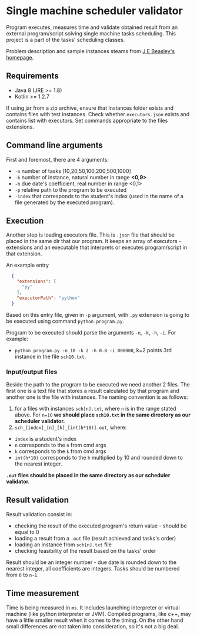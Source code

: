 # Single machine scheduler validator
Program executes, measures time and validate obtained result from an external 
program/script solving single machine tasks scheduling. This project is a part of the tasks' scheduling classes.

Problem description and sample instances steams from [J E Beasley's homepage](http://people.brunel.ac.uk/~mastjjb/jeb/orlib/schinfo.html).

## Requirements
* Java 8 (JRE >= 1.8)
* Kotlin >= 1.2.7

If using jar from a zip archive, ensure that Instances folder exists and contains files with test instances.
Check whether `executors.json` exists and contains list with executors. Set commands appropriate to the files extensions.

## Command line arguments
First and foremost, there are 4 arguments:
* `-n` number of tasks [10,20,50,100,200,500,1000]
* `-k` number of instance, natural number in range **<0,9>**
* `-h` due date's coefficient, real number in range <0,1>
* `-p` relative path to the program to be executed
* `-index` that corresponds to the student's index (used in the name of a file generated by the executed program).

## Execution
Another step is loading 
executors file. This is `.json` file that should be placed in the same dir that our program. It keeps an array
of executors - extensions and an executable that interprets or executes program/script in that extension.

An example entry
```json
  {
    "extensions": [
      "py"
    ],
    "executorPath": "python"
  }
```
Based on this entry file, given in `-p` argument,  with `.py` extension is going to be executed using command `python program.py`.

Program to be executed should parse the arguments `-n`,  `-k`,  `-h`,  `-i`. For example:
* `python program.py -n 10 -k 2 -h 0.8 -i 000000`, k=2 points 3rd instance in the file `sch10.txt`.

### Input/output files
Beside the path to the program to be executed we need another 2 files.
The first one is a text file that stores a result calculated by that program and another one is the file with instances.
The naming convention is as follows:
1. for a files with instances `sch[n].txt`, where `n` is in the range stated above. For `n=10` **we should place `sch10.txt` in the same directory as our scheduler validator.**
2. `sch_[index]_[n]_[k]_[int(h*10)].out`, where:
* `index` is a student's index
* `n` corresponds to the `n` from cmd args 
* `k` corresponds to the `k` from cmd args
* `int(h*10)` corresponds to the `h` multiplied by 10 and rounded down to the nearest integer.

**`.out`  files should be placed in the same directory as our scheduler validator.**

## Result validation
Result validation consist in:
* checking the result of the executed program's return value - should be equal to 0
* loading a result from a `.out` file (result achieved and tasks's order)
* loading an instance from `sch[n].txt` file
* checking feasibility of the result based on the tasks' order

Result should be an integer number - due date is rounded down to the nearest integer, all coefficients are integers.
Tasks should be numbered from `0` to `n-1`.

## Time measurement
Time is being measured in `ms`. It includes launching interpreter or virtual machine (like python interpreter or JVM). Compiled programs, like c++,
may have a little smaller result when it comes to the timing. On the other hand small differences are not taken into consideration, so it's not a big deal.



